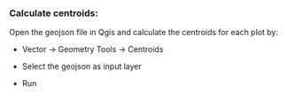 ### Calculate centroids:

Open the geojson file in Qgis and calculate the centroids for each plot by:
- Vector -> Geometry Tools -> Centroids
* Select the geojson as input layer
+ Run